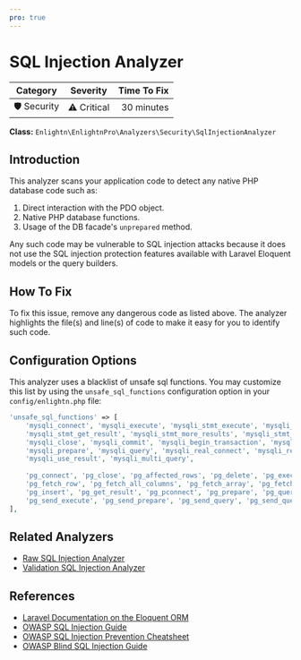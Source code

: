 ```yaml
---
pro: true
---
```


# SQL Injection Analyzer <Badge text="PRO" type="tip"/>

| Category       | Severity   | Time To Fix  |
| -------------  |:----------:| ------------:|
| 🛡️ Security    | ⚠️ Critical | 30 minutes   |

**Class:** `Enlightn\EnlightnPro\Analyzers\Security\SqlInjectionAnalyzer`

## Introduction

This analyzer scans your application code to detect any native PHP database code such as:

1. Direct interaction with the PDO object.
2. Native PHP database functions.
3. Usage of the DB facade's `unprepared` method.

Any such code may be vulnerable to SQL injection attacks because it does not use the SQL injection protection features available with Laravel Eloquent models or the query builders.

## How To Fix

To fix this issue, remove any dangerous code as listed above. The analyzer highlights the file(s) and line(s) of code to make it easy for you to identify such code.

## Configuration Options

This analyzer uses a blacklist of unsafe sql functions. You may customize this list by using the `unsafe_sql_functions` configuration option in your `config/enlightn.php` file:

```php
'unsafe_sql_functions' => [
    'mysqli_connect', 'mysqli_execute', 'mysqli_stmt_execute', 'mysqli_stmt_close', 'mysqli_stmt_fetch',
    'mysqli_stmt_get_result', 'mysqli_stmt_more_results', 'mysqli_stmt_next_result', 'mysqli_stmt_prepare',
    'mysqli_close', 'mysqli_commit', 'mysqli_begin_transaction', 'mysqli_init', 'mysqli_insert_id',
    'mysqli_prepare', 'mysqli_query', 'mysqli_real_connect', 'mysqli_real_query', 'mysqli_store_result',
    'mysqli_use_result', 'mysqli_multi_query',
    
    'pg_connect', 'pg_close', 'pg_affected_rows', 'pg_delete', 'pg_execute', 'pg_fetch_all', 'pg_fetch_result',
    'pg_fetch_row', 'pg_fetch_all_columns', 'pg_fetch_array', 'pg_fetch_assoc', 'pg_fetch_object', 'pg_flush',
    'pg_insert', 'pg_get_result', 'pg_pconnect', 'pg_prepare', 'pg_query', 'pg_query_params', 'pg_select',
    'pg_send_execute', 'pg_send_prepare', 'pg_send_query', 'pg_send_query_params', 'pg_affected_rows',
],
```

## Related Analyzers

- [Raw SQL Injection Analyzer](raw-sql-injection-analyzer.html)
- [Validation SQL Injection Analyzer](validation-sql-injection-analyzer.html)

## References

- [Laravel Documentation on the Eloquent ORM](https://laravel.com/docs/eloquent)
- [OWASP SQL Injection Guide](https://owasp.org/www-community/attacks/SQL_Injection)
- [OWASP SQL Injection Prevention Cheatsheet](https://cheatsheetseries.owasp.org/cheatsheets/SQL_Injection_Prevention_Cheat_Sheet.html)
- [OWASP Blind SQL Injection Guide](https://owasp.org/www-community/attacks/Blind_SQL_Injection)